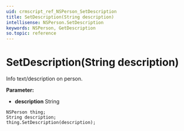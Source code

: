 ```yaml
---
uid: crmscript_ref_NSPerson_SetDescription
title: SetDescription(String description)
intellisense: NSPerson.SetDescription
keywords: NSPerson, GetDescription
so.topic: reference
---
```


# SetDescription(String description)

Info text/description on person. 

**Parameter:** 
* **description** String

```crmscript
NSPerson thing;
String description;
thing.SetDescription(description);
```

